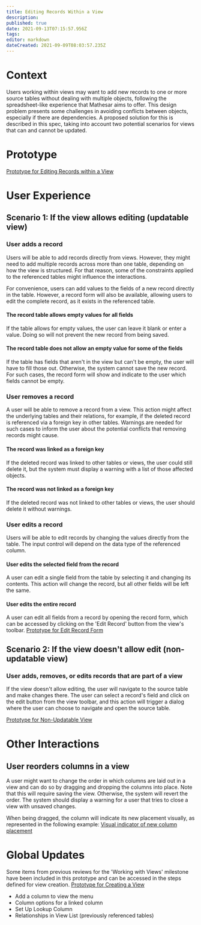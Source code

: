 ```yaml
---
title: Editing Records Within a View
description: 
published: true
date: 2021-09-13T07:15:57.956Z
tags: 
editor: markdown
dateCreated: 2021-09-09T08:03:57.235Z
---
```


# Context
Users working within views may want to add new records to one or more source tables without dealing with multiple objects, following the spreadsheet-like experience that Mathesar aims to offer. This design problem presents some challenges in avoiding conflicts between objects, especially if there are dependencies. A proposed solution for this is described in this spec, taking into account two potential scenarios for views that can and cannot be updated.

# Prototype
[Prototype for Editing Records within a View](https://www.figma.com/proto/Uaf1ntcldzK2U41Jhw6vS2/Mathesar-MVP?page-id=4928%3A47261&node-id=5072%3A57556&viewport=324%2C48%2C0.93&scaling=contain&starting-point-node-id=5072%3A57556&show-proto-sidebar=1)

# User Experience

## Scenario 1: If the view allows editing (updatable view)
### User adds a record
Users will be able to add records directly from views. However, they might need to add multiple records across more than one table, depending on how the view is structured. For that reason, some of the constraints applied to the referenced tables might influence the interactions. 

For convenience, users can add values to the fields of a new record directly in the table. However, a record form will also be available, allowing users to edit the complete record, as it exists in the referenced table.

#### The record table allows empty values for all fields
If the table allows for empty values, the user can leave it blank or enter a value. Doing so will not prevent the new record from being saved.

#### The record table does not allow an empty value for some of the fields
If the table has fields that aren't in the view but can't be empty, the user will have to fill those out. Otherwise, the system cannot save the new record. For such cases, the record form will show and indicate to the user which fields cannot be empty.

### User removes a record
A user will be able to remove a record from a view. This action might affect the underlying tables and their relations, for example, if the deleted record is referenced via a foreign key in other tables.
Warnings are needed for such cases to inform the user about the potential conflicts that removing records might cause.

#### The record was linked as a foreign key
If the deleted record was linked to other tables or views, the user could still delete it, but the system must display a warning with a list of those affected objects.

#### The record was not linked as a foreign key
If the deleted record was not linked to other tables or views, the user should delete it without warnings.

### User edits a record
Users will be able to edit records by changing the values directly from the table. The input control will depend on the data type of the referenced column. 

#### User edits the selected field from the record
A user can edit a single field from the table by selecting it and changing its contents. This action will change the record, but all other fields will be left the same.

#### User edits the entire record
A user can edit all fields from a record by opening the record form, which can be accessed by clicking on the 'Edit Record' button from the view's toolbar.
[Prototype for Edit Record Form](https://www.figma.com/proto/Uaf1ntcldzK2U41Jhw6vS2/Mathesar-MVP?page-id=4928%3A47261&node-id=5118%3A61344&viewport=324%2C48%2C0.93&scaling=contain&starting-point-node-id=5118%3A61344&show-proto-sidebar=1)

## Scenario 2: If the view doesn't allow edit (non-updatable view)
### User adds, removes, or edits records that are part of a view
If the view doesn't allow editing, the user will navigate to the source table and make changes there. The user can select a record's field and click on the edit button from the view toolbar, and this action will trigger a dialog where the user can choose to navigate and open the source table.

[Prototype for Non-Updatable View](https://www.figma.com/proto/Uaf1ntcldzK2U41Jhw6vS2/Mathesar-MVP?page-id=4928%3A47261&node-id=5118%3A63068&viewport=324%2C48%2C0.93&scaling=contain&starting-point-node-id=5118%3A63068&show-proto-sidebar=1)

# Other Interactions
## User reorders columns in a view
A user might want to change the order in which columns are laid out in a view and can do so by dragging and dropping the columns into place. Note that this will require saving the view. Otherwise, the system will revert the order. The system should display a warning for a user that tries to close a view with unsaved changes.

When being dragged, the column will indicate its new placement visually, as represented in the following example:
[Visual indicator of new column placement](https://www.figma.com/proto/Uaf1ntcldzK2U41Jhw6vS2/Mathesar-MVP?page-id=5182%3A54399&node-id=5182%3A54896&viewport=273%2C48%2C0.68&scaling=min-zoom)


# Global Updates
Some items from previous reviews for the 'Working with Views' milestone have been included in this prototype and can be accessed in the steps defined for view creation.
[Prototype for Creating a View](https://www.figma.com/proto/Uaf1ntcldzK2U41Jhw6vS2/Mathesar-MVP?page-id=4928%3A47261&node-id=5118%3A66661&viewport=324%2C48%2C0.93&scaling=contain&starting-point-node-id=5118%3A66661&show-proto-sidebar=1)

- Add a column to view the menu
- Column options for a linked column
- Set Up Lookup Column
- Relationships in View List (previously referenced tables)